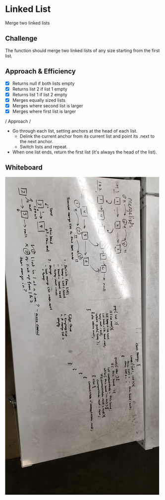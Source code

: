 # Linked List
Merge two linked lists

## Challenge
The function should merge two linked lists of any size starting from the first list.

## Approach & Efficiency

-[x] Returns null if both lists empty
-[x] Returns list 2 if list 1 empty
-[x] Returns list 1 if list 2 empty
-[x] Merges equally sized lists
-[x] Merges where second list is larger
-[x] Merges where first list is larger

/ Approach /

- Go through each list, setting anchors at the head of each list.
  - Delink the current anchor from its current list and point its .next to the next anchor.
  - Switch lists and repeat.
- When one list ends, return the first list (it's always the head of the list).

## Whiteboard

![whiteboard](./assets/merge.jpg)